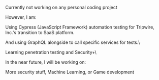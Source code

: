 Currently not working on any personal coding project

However, I am:

Using Cypress (JavaScript Framework) automation testing for Tripwire, Inc.'s transition to SaaS platform.  


And using GraphQL alongside to call specific services for tests.\



Learning penetration testing and Security+\



In the near future, I will be working on:

More security stuff, Machine Learning, or Game development
